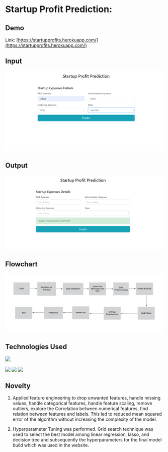 # Startup Profit Prediction: 

## Demo
Link: [https://startupprofits.herokuapp.com/](https://startupprofits.herokuapp.com/)

## Input
[![](https://github.com/anmoldeep7/startupprofit/blob/main/Input.png)](https://startupprofits.herokuapp.com/)

## Output
[![](https://github.com/anmoldeep7/startupprofit/blob/main/Output.png)](https://startupprofits.herokuapp.com/)

## Flowchart 
<p align="center">
  <img src="https://github.com/anmoldeep7/startupprofit/blob/main/Flowchart.png"/>
</p>

## Technologies Used

![](https://forthebadge.com/images/badges/made-with-python.svg)

[<img target="_blank" src="https://flask.palletsprojects.com/en/1.1.x/_images/flask-logo.png" width=170>](https://flask.palletsprojects.com/en/1.1.x/) [<img target="_blank" src="https://number1.co.za/wp-content/uploads/2017/10/gunicorn_logo-300x85.png" width=280>](https://gunicorn.org) [<img target="_blank" src="https://scikit-learn.org/stable/_static/scikit-learn-logo-small.png" width=200>](https://scikit-learn.org/stable/) 


## Novelty
1) Applied feature engineering to drop unwanted features, handle missing values, handle categorical features, handle feature scaling, remove outliers, explore the Correlation between numerical features, find relation between features and labels. This led to reduced mean squared error of the algorithm without increasing the complexity of the model.

2) Hyperparameter Tuning was performed. Grid search technique was used to select the best model among linear regression, lasso, and decision tree and subsequently the hyperparameters for the final model build which was used in the website.
